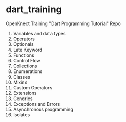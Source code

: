 # dart_training
OpenKnect Training "Dart Programming Tutorial" Repo

1. Variables and data types
2. Operators
3. Optionals
4. Late Keyword
5. Functions
6. Control Flow
7. Collections
8. Enumerations
9. Classes
10. Mixins
11. Custom Operators
12. Extensions
13. Generics
14. Exceptions and Errors
15. Asynchronous programming 
16. Isolates